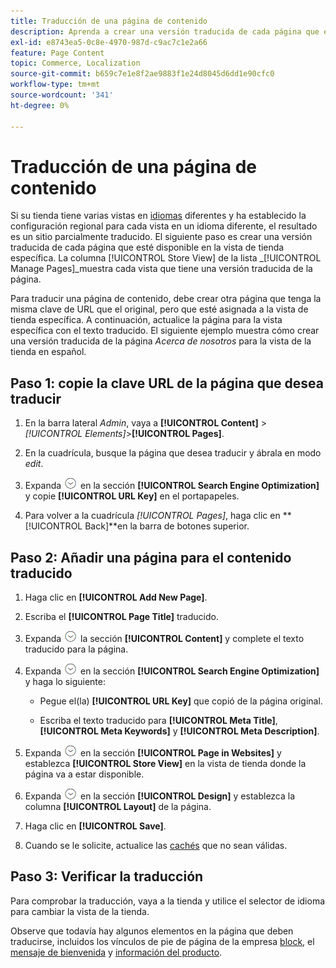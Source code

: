 ```yaml
---
title: Traducción de una página de contenido
description: Aprenda a crear una versión traducida de cada página que esté disponible en la vista de tienda específica.
exl-id: e8743ea5-0c8e-4970-987d-c9ac7c1e2a66
feature: Page Content
topic: Commerce, Localization
source-git-commit: b659c7e1e8f2ae9883f1e24d8045d6dd1e90cfc0
workflow-type: tm+mt
source-wordcount: '341'
ht-degree: 0%

---
```


# Traducción de una página de contenido

Si su tienda tiene varias vistas en [idiomas](../stores-purchase/store-localize.md) diferentes y ha establecido la configuración regional para cada vista en un idioma diferente, el resultado es un sitio parcialmente traducido. El siguiente paso es crear una versión traducida de cada página que esté disponible en la vista de tienda específica. La columna [!UICONTROL Store View] de la lista _[!UICONTROL Manage Pages]_muestra cada vista que tiene una versión traducida de la página.

Para traducir una página de contenido, debe crear otra página que tenga la misma clave de URL que el original, pero que esté asignada a la vista de tienda específica. A continuación, actualice la página para la vista específica con el texto traducido. El siguiente ejemplo muestra cómo crear una versión traducida de la página _Acerca de nosotros_ para la vista de la tienda en español.

## Paso 1: copie la clave URL de la página que desea traducir

1. En la barra lateral _Admin_, vaya a **[!UICONTROL Content]** > _[!UICONTROL Elements]_>**[!UICONTROL Pages]**.

1. En la cuadrícula, busque la página que desea traducir y ábrala en modo _edit_.

1. Expanda ![Selector de expansión](../assets/icon-display-expand.png) en la sección **[!UICONTROL Search Engine Optimization]** y copie **[!UICONTROL URL Key]** en el portapapeles.

1. Para volver a la cuadrícula _[!UICONTROL Pages]_, haga clic en **[!UICONTROL Back]**en la barra de botones superior.

## Paso 2: Añadir una página para el contenido traducido

1. Haga clic en **[!UICONTROL Add New Page]**.

1. Escriba el **[!UICONTROL Page Title]** traducido.

1. Expanda ![Selector de expansión](../assets/icon-display-expand.png) la sección **[!UICONTROL Content]** y complete el texto traducido para la página.

1. Expanda ![Selector de expansión](../assets/icon-display-expand.png) en la sección **[!UICONTROL Search Engine Optimization]** y haga lo siguiente:

   - Pegue el(la) **[!UICONTROL URL Key]** que copió de la página original.

   - Escriba el texto traducido para **[!UICONTROL Meta Title]**, **[!UICONTROL Meta Keywords]** y **[!UICONTROL Meta Description]**.

1. Expanda ![Selector de expansión](../assets/icon-display-expand.png) en la sección **[!UICONTROL Page in Websites]** y establezca **[!UICONTROL Store View]** en la vista de tienda donde la página va a estar disponible.

1. Expanda ![Selector de expansión](../assets/icon-display-expand.png) en la sección **[!UICONTROL Design]** y establezca la columna **[!UICONTROL Layout]** de la página.

1. Haga clic en **[!UICONTROL Save]**.

1. Cuando se le solicite, actualice las [cachés](../systems/cache-management.md) que no sean válidas.

## Paso 3: Verificar la traducción

Para comprobar la traducción, vaya a la tienda y utilice el selector de idioma para cambiar la vista de la tienda.

Observe que todavía hay algunos elementos en la página que deben traducirse, incluidos los vínculos de pie de página de la empresa [block](block-add.md), el [mensaje de bienvenida](../getting-started/storefront-branding.md#change-the-welcome-message) y [información del producto](../stores-purchase/store-localize.md#localize-products).
